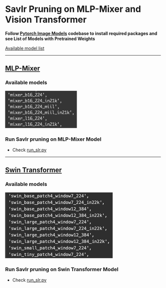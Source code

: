 # Savlr Pruning on MLP-Mixer and Vision Transformer

**Follow [Pytorch Image Models](https://github.com/rwightman/pytorch-image-models) codebase to install required packages and see List of  Models with Pretrained Weights**

[Available model list](model_list.txt)

---

## [MLP-Mixer](https://arxiv.org/pdf/2105.01601.pdf)

### Available models
![](model_lst/MLP_Mixer_Model.png)

### Run Savlr pruning on MLP-Mixer Model

- Check [run_slr.py](run_slr.sh)

---
## [Swin Transformer](https://github.com/microsoft/Swin-Transformer)

### Available models
![](model_lst/Swin_Tras_Model.png)

### Run Savlr pruning on Swin Transformer Model

- Check [run_slr.py](run_slr.sh)